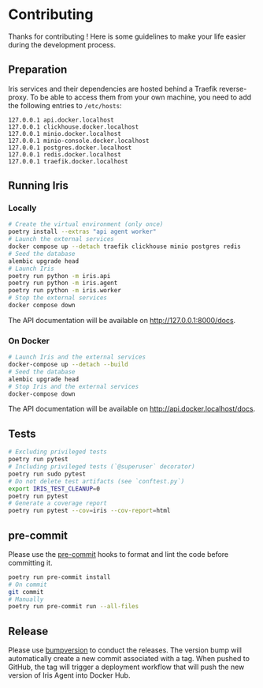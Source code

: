 # Contributing

Thanks for contributing ! Here is some guidelines to make your life easier during the development process.

## Preparation

Iris services and their dependencies are hosted behind a Traefik reverse-proxy.
To be able to access them from your own machine, you need to add the following entries to `/etc/hosts`:
```
127.0.0.1 api.docker.localhost
127.0.0.1 clickhouse.docker.localhost
127.0.0.1 minio.docker.localhost
127.0.0.1 minio-console.docker.localhost
127.0.0.1 postgres.docker.localhost
127.0.0.1 redis.docker.localhost
127.0.0.1 traefik.docker.localhost
```

## Running Iris

### Locally

```bash
# Create the virtual environment (only once)
poetry install --extras "api agent worker"
# Launch the external services
docker compose up --detach traefik clickhouse minio postgres redis
# Seed the database
alembic upgrade head
# Launch Iris
poetry run python -m iris.api
poetry run python -m iris.agent
poetry run python -m iris.worker
# Stop the external services
docker compose down
```

The API documentation will be available on http://127.0.0.1:8000/docs.

### On Docker

```bash
# Launch Iris and the external services
docker-compose up --detach --build
# Seed the database
alembic upgrade head
# Stop Iris and the external services
docker-compose down
```

The API documentation will be available on http://api.docker.localhost/docs.

## Tests

```bash
# Excluding privileged tests
poetry run pytest
# Including privileged tests (`@superuser` decorator)
poetry run sudo pytest
# Do not delete test artifacts (see `conftest.py`)
export IRIS_TEST_CLEANUP=0
poetry run pytest
# Generate a coverage report
poetry run pytest --cov=iris --cov-report=html
```

## pre-commit

Please use the [pre-commit](https://pre-commit.com) hooks to format and lint the code before committing it.

```bash
poetry run pre-commit install
# On commit
git commit
# Manually
poetry run pre-commit run --all-files
```

## Release

Please use [bumpversion](https://pypi.org/project/bumpversion/0.6.0/) to conduct the releases.
The version bump will automatically create a new commit associated with a tag.
When pushed to GitHub, the tag will trigger a deployment workflow that will push the new version of Iris Agent into Docker Hub.
